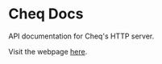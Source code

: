 # Cheq Docs

API documentation for Cheq's HTTP server.

Visit the webpage [here](https://cheq-dev.github.io/cheq-docs/#/).